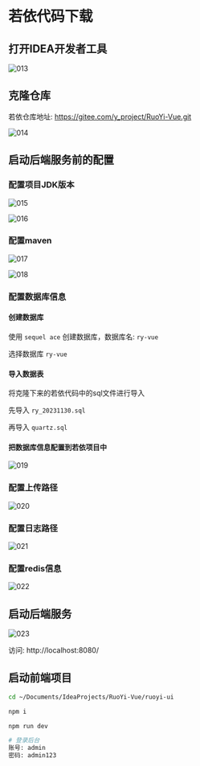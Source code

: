 # 若依代码下载

## 打开IDEA开发者工具

![013](./pics/013.png)

## 克隆仓库
若依仓库地址: https://gitee.com/y_project/RuoYi-Vue.git

![014](./pics/014.png)

## 启动后端服务前的配置

### 配置项目JDK版本

![015](./pics/015.png)

![016](./pics/016.png)

### 配置maven

![017](./pics/017.png)

![018](./pics/018.png)

### 配置数据库信息

#### 创建数据库

使用 `sequel ace` 创建数据库，数据库名: `ry-vue`

选择数据库 `ry-vue`

#### 导入数据表

将克隆下来的若依代码中的sql文件进行导入

先导入 `ry_20231130.sql`

再导入 `quartz.sql`

#### 把数据库信息配置到若依项目中

![019](./pics/019.png)

### 配置上传路径

![020](./pics/020.png)

### 配置日志路径

![021](./pics/021.png)

### 配置redis信息

![022](./pics/022.png)


## 启动后端服务

![023](./pics/023.png)

访问: http://localhost:8080/

## 启动前端项目

```bash
cd ~/Documents/IdeaProjects/RuoYi-Vue/ruoyi-ui

npm i

npm run dev

# 登录后台
账号: admin
密码: admin123
```